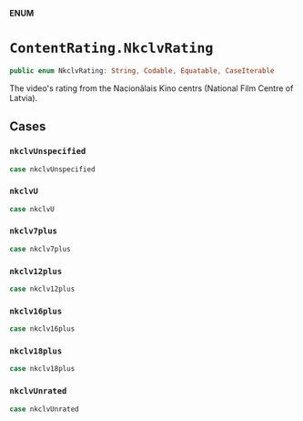 **ENUM**

# `ContentRating.NkclvRating`

```swift
public enum NkclvRating: String, Codable, Equatable, CaseIterable
```

The video's rating from the Nacionãlais Kino centrs (National Film Centre of Latvia).

## Cases
### `nkclvUnspecified`

```swift
case nkclvUnspecified
```

### `nkclvU`

```swift
case nkclvU
```

### `nkclv7plus`

```swift
case nkclv7plus
```

### `nkclv12plus`

```swift
case nkclv12plus
```

### `nkclv16plus`

```swift
case nkclv16plus
```

### `nkclv18plus`

```swift
case nkclv18plus
```

### `nkclvUnrated`

```swift
case nkclvUnrated
```
